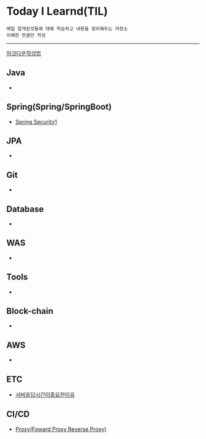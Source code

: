 # Today I Learnd(TIL)

```
매일 알게된것들에 대해 학습하고 내용을 정리해두는 저장소
이해한 만큼만 작성
```
--- 
[마크다운작성법](https://gist.github.com/ihoneymon/652be052a0727ad59601)

## Java
*


## Spring(Spring/SpringBoot)
* [Spring Security1](https://github.com/SohyeonP/TIL/blob/main/spring/SpringSecurity_1.md)

## JPA
*

## Git
*

## Database
*

## WAS
*

## Tools
*

## Block-chain
*

## AWS 
*

## ETC
* [서버응답시간이중요한이유]()

## CI/CD
* [Proxy(Foward Proxy Reverse Proxy)]()
